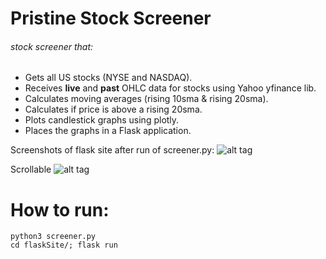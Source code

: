 # Pristine Stock Screener

###### stock screener that:

- Gets all US stocks (NYSE and NASDAQ).
- Receives **live** and **past** OHLC data for stocks using Yahoo yfinance lib.
- Calculates moving averages (rising 10sma & rising 20sma).
- Calculates if price is above a rising 20sma. 
- Plots candlestick graphs using plotly.
- Places the graphs in a Flask application.

Screenshots of flask site after run of screener.py:
![alt tag](https://github.com/raoulbigg/Pristine-Stock-Screener/blob/master/flask-screenshot.png)

Scrollable
![alt tag](https://github.com/raoulbigg/Pristine-Stock-Screener/blob/master/flask-screenshot1.png)


# How to run:
```
python3 screener.py
cd flaskSite/; flask run
```


